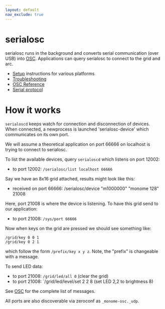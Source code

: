 ```yaml
---
layout: default
nav_exclude: true
---
```



# serialosc

serialosc runs in the background and converts serial communication (over USB) into [OSC](/docs/serialosc/osc). Applications can query serialosc to connect to the grid and arc.

- [Setup](/docs/serialosc/setup) instructions for various platforms
- [Troubleshooting](/docs/serialosc/troubleshooting)
- [OSC Reference](/docs/serialosc/osc/)
- [Serial protocol](/docs/serialosc/serial.txt)

# How it works

`serialoscd` keeps watch for connection and disconnection of devices. When connected, a newprocess is launched 'serialosc-device' which communicates on its own port.

We will assume a theoretical application on port 66666 on localhost is trying to connect to serialosc.

To list the available devices, query `serialoscd` which listens on port 12002:

- to port 12002: `/serialosc/list localhost 66666`

Say we have an 8x16 grid attached, results might look like this:

- received on port 66666: /serialosc/device "m1000000" "monome 128" 21008

Here, port 21008 is where the device is listening. To have this grid send to our application:

- to port 21008: `/sys/port 66666`

Now when keys on the grid are pressed we should see something like:

```
/grid/key 0 0 1
/grid/key 0 2 1
```

which follow the form `/prefix/key x y z`. Note, the "prefix" is changeable with a message.

To send LED data:

- to port 21008: `/grid/led/all 0` (clear the grid)
- to port 21008: `/grid/led/level/set 2 2 8 (set LED 2,2 to brightness 8)

See [OSC](/docs/serialosc/osc) for the complete list of messages.

All ports are also discoverable via zeroconf as `_monome-osc._udp`.
